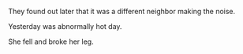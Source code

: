 They found out later that it was a different neighbor making the noise.

Yesterday was abnormally hot day.

She fell and broke her leg.
